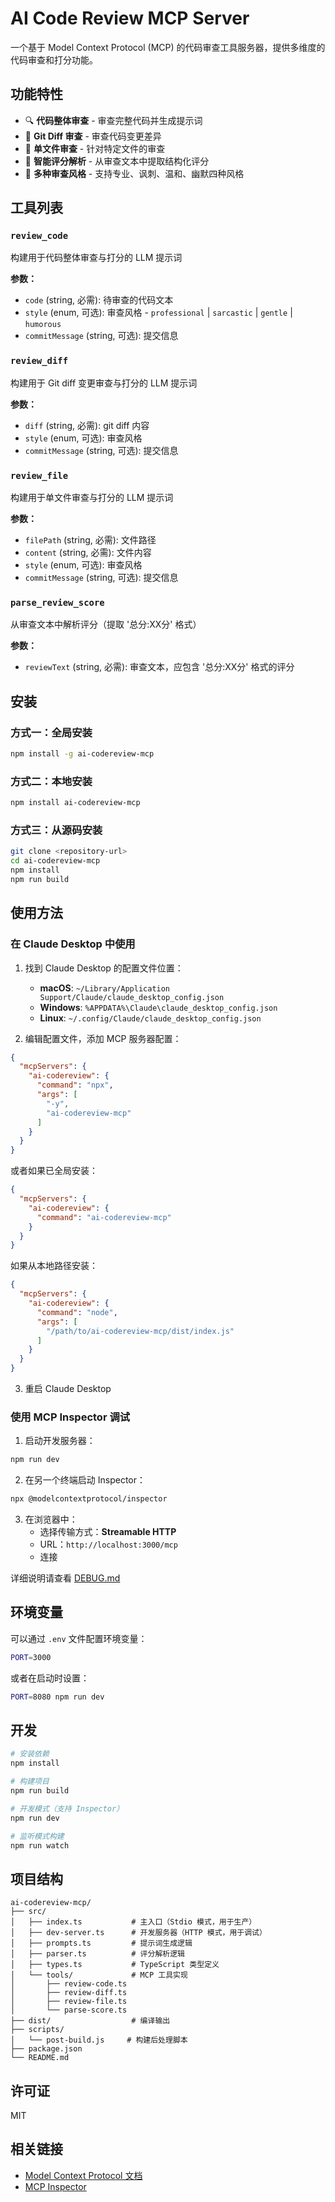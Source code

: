 # AI Code Review MCP Server

一个基于 Model Context Protocol (MCP) 的代码审查工具服务器，提供多维度的代码审查和打分功能。

## 功能特性

- 🔍 **代码整体审查** - 审查完整代码并生成提示词
- 📝 **Git Diff 审查** - 审查代码变更差异
- 📄 **单文件审查** - 针对特定文件的审查
- 🎯 **智能评分解析** - 从审查文本中提取结构化评分
- 🎨 **多种审查风格** - 支持专业、讽刺、温和、幽默四种风格

## 工具列表

### `review_code`
构建用于代码整体审查与打分的 LLM 提示词

**参数：**
- `code` (string, 必需): 待审查的代码文本
- `style` (enum, 可选): 审查风格 - `professional` | `sarcastic` | `gentle` | `humorous`
- `commitMessage` (string, 可选): 提交信息

### `review_diff`
构建用于 Git diff 变更审查与打分的 LLM 提示词

**参数：**
- `diff` (string, 必需): git diff 内容
- `style` (enum, 可选): 审查风格
- `commitMessage` (string, 可选): 提交信息

### `review_file`
构建用于单文件审查与打分的 LLM 提示词

**参数：**
- `filePath` (string, 必需): 文件路径
- `content` (string, 必需): 文件内容
- `style` (enum, 可选): 审查风格
- `commitMessage` (string, 可选): 提交信息

### `parse_review_score`
从审查文本中解析评分（提取 '总分:XX分' 格式）

**参数：**
- `reviewText` (string, 必需): 审查文本，应包含 '总分:XX分' 格式的评分

## 安装

### 方式一：全局安装

```bash
npm install -g ai-codereview-mcp
```

### 方式二：本地安装

```bash
npm install ai-codereview-mcp
```

### 方式三：从源码安装

```bash
git clone <repository-url>
cd ai-codereview-mcp
npm install
npm run build
```

## 使用方法

### 在 Claude Desktop 中使用

1. 找到 Claude Desktop 的配置文件位置：
   - **macOS**: `~/Library/Application Support/Claude/claude_desktop_config.json`
   - **Windows**: `%APPDATA%\Claude\claude_desktop_config.json`
   - **Linux**: `~/.config/Claude/claude_desktop_config.json`

2. 编辑配置文件，添加 MCP 服务器配置：

```json
{
  "mcpServers": {
    "ai-codereview": {
      "command": "npx",
      "args": [
        "-y",
        "ai-codereview-mcp"
      ]
    }
  }
}
```

或者如果已全局安装：

```json
{
  "mcpServers": {
    "ai-codereview": {
      "command": "ai-codereview-mcp"
    }
  }
}
```

如果从本地路径安装：

```json
{
  "mcpServers": {
    "ai-codereview": {
      "command": "node",
      "args": [
        "/path/to/ai-codereview-mcp/dist/index.js"
      ]
    }
  }
}
```

3. 重启 Claude Desktop

### 使用 MCP Inspector 调试

1. 启动开发服务器：
```bash
npm run dev
```

2. 在另一个终端启动 Inspector：
```bash
npx @modelcontextprotocol/inspector
```

3. 在浏览器中：
   - 选择传输方式：**Streamable HTTP**
   - URL：`http://localhost:3000/mcp`
   - 连接

详细说明请查看 [DEBUG.md](./DEBUG.md)

## 环境变量

可以通过 `.env` 文件配置环境变量：

```bash
PORT=3000
```

或者在启动时设置：

```bash
PORT=8080 npm run dev
```

## 开发

```bash
# 安装依赖
npm install

# 构建项目
npm run build

# 开发模式（支持 Inspector）
npm run dev

# 监听模式构建
npm run watch
```

## 项目结构

```
ai-codereview-mcp/
├── src/
│   ├── index.ts           # 主入口（Stdio 模式，用于生产）
│   ├── dev-server.ts      # 开发服务器（HTTP 模式，用于调试）
│   ├── prompts.ts         # 提示词生成逻辑
│   ├── parser.ts          # 评分解析逻辑
│   ├── types.ts           # TypeScript 类型定义
│   └── tools/             # MCP 工具实现
│       ├── review-code.ts
│       ├── review-diff.ts
│       ├── review-file.ts
│       └── parse-score.ts
├── dist/                  # 编译输出
├── scripts/
│   └── post-build.js     # 构建后处理脚本
├── package.json
└── README.md
```

## 许可证

MIT

## 相关链接

- [Model Context Protocol 文档](https://modelcontextprotocol.io/docs)
- [MCP Inspector](https://github.com/modelcontextprotocol/inspector)

